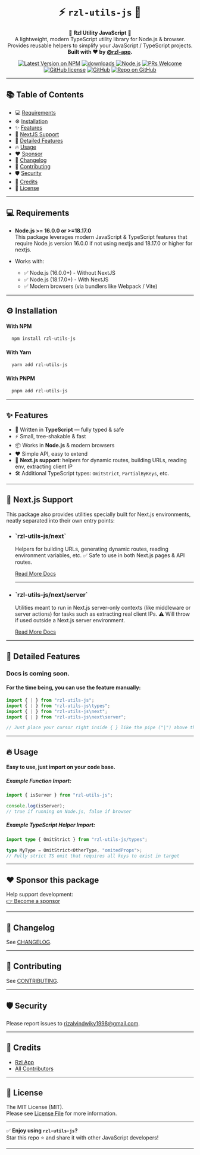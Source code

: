 <div align="center">
  <h1><strong>⚡️ <code>rzl-utils-js</code> 🚀</strong></h1>
</div>

<p align="center">
🚀 <strong>Rzl Utility JavaScript</strong> 🚀<br/>
A lightweight, modern TypeScript utility library for Node.js & browser.<br/>
Provides reusable helpers to simplify your JavaScript / TypeScript projects.<br/>
<strong>Built with ❤️ by <a href="https://github.com/rzl-app">@rzl-app</a>.</strong>
</p>

<div align="center">

[![Latest Version on NPM](https://img.shields.io/npm/v/rzl-utils-js?color=blue&style=flat-rounded)](https://npmjs.com/package/rzl-utils-js)
[![downloads](https://img.shields.io/npm/dt/rzl-utils-js?style=flat-rounded)](https://npmjs.com/package/rzl-utils-js)
[![Node.js](https://img.shields.io/badge/node-%3E%3D16.0.0%20%7C%20%3E%3D18.17.0-blue.svg?logo=node.js&style=flat-square)](https://nodejs.org/en/)
[![PRs Welcome](https://img.shields.io/badge/PRs-welcome-brightgreen.svg)](https://github.com/rzl-app/rzl-utils-js/blob/main/CONTRIBUTING.md)
[![GitHub license](https://img.shields.io/badge/license-MIT-blue.svg)](https://github.com/rzl-app/rzl-utils-js/blob/main/LICENSE.md)
[![GitHub](https://img.shields.io/badge/GitHub-rzl--app%2Frzl--utils--js-181717?logo=github)](https://github.com/rzl-app/rzl-utils-js)
[![Repo on GitHub](https://img.shields.io/badge/Repo-on%20GitHub-181717?logo=github&style=flat-rounded)](https://github.com/rzl-app)

</div>

---
 
<h2 id="table-of-contents">📚 Table of Contents</h2>

- 💻 [Requirements](#requirements)
- ⚙️ [Installation](#installation)
- ✨ [Features](#features)
- 🧬 [NextJS Support](#nextjs-support)
- 💎 [Detailed Features](#detailed-features)
- 🔥 [Usage](#usage)
- ❤️ [Sponsor](#sponsor-this-package)
- 📜 [Changelog](#changelog)
- 🤝 [Contributing](#contributing)
- 🛡 [Security](#security)
- 🙌 [Credits](#credits)
- 📄 [License](#license)

---

<h2 id="requirements">💻 Requirements</h2>

- **Node.js >= 16.0.0 or >=18.17.0**  
  This package leverages modern JavaScript & TypeScript features that require Node.js version 16.0.0 if not using nextjs and 18.17.0 or higher for nextjs.

- Works with:
  - ✅ Node.js (16.0.0+) - Without NextJS
  - ✅ Node.js (18.17.0+) - With NextJS
  - ✅ Modern browsers (via bundlers like Webpack / Vite)

---

<h2 id="installation">⚙️ Installation</h2>

#### With NPM

```bash
  npm install rzl-utils-js
```

#### With Yarn

```bash
  yarn add rzl-utils-js
```

#### With PNPM

```bash
  pnpm add rzl-utils-js
```

---

<h2 id="features">✨ Features</h2>

- 🚀 Written in **TypeScript** — fully typed & safe
- ⚡ Small, tree-shakable & fast
- 📦 Works in **Node.js** & modern browsers
- ❤️ Simple API, easy to extend
- 🧬 **Next.js support**: helpers for dynamic routes, building URLs, reading env, extracting client IP
- 🛠 Additional TypeScript types: `OmitStrict`, `PartialByKeys`, etc.

---

<h2 id="nextjs-support">🧬 Next.js Support</h2>

This package also provides utilities specially built for Next.js environments, neatly separated into their own entry points:

- <h3 id="nextjs-support--globals">`rzl-utils-js/next`</h3>  
  Helpers for building URLs, generating dynamic routes, reading environment variables, etc.  
  ✅ Safe to use in both Next.js pages & API routes.

  [Read More Docs](/docs/next-js/global.md#docs-sub-main--title)

  ***

- <h3 id="nextjs-support--server-only">`rzl-utils-js/next/server`</h3>   
  Utilities meant to run in Next.js server-only contexts (like middleware or server actions) for tasks such as extracting real client IPs.  
  ⚠️ Will throw if used outside a Next.js server environment.

  [Read More Docs](/docs/next-js/server-only.md#docs-sub-main--title)

---

<h2 id="detailed-features">💎 Detailed Features</h2>

  ### Docs is coming soon.
  #### For the time being, you can use the feature manually: 
  ```ts
  import { | } from "rzl-utils-js";
  import { | } from "rzl-utils-js\types";
  import { | } from "rzl-utils-js\next";
  import { | } from "rzl-utils-js\next\server";

  // Just place your cursor right inside { } like the pipe ("|") above then ctrl + space, there are many functions and hover to each function is complete because I have added jsDoc.
  ```

  <!-- - <h4 id="detailed-features--assertions">
      Assertions - 
      <a href="/docs/detailed-features/assertions.md#docs-sub-main--title">
        Read More Docs.
      </a> 
    </h4> 
  
  - <h4 id="detailed-features--checkers">
      Checkers - 
      <a href="/docs/detailed-features/checkers.md#docs-sub-main--title">
        Read More Docs.
      </a> 
    </h4> 

  - <h4 id="detailed-features--conversions">
      Conversions -
      <a href="/docs/detailed-features/conversions/index.md#conversions-lists">
        Read More Docs.
      </a> 
    </h4>
       -->
---

<h2 id="usage">🔥 Usage</h2>

#### Easy to use, just import on your code base.

##### Example Function Import:

```ts
import { isServer } from "rzl-utils-js";

console.log(isServer);
// true if running on Node.js, false if browser
```

##### Example TypeScript Helper Import:

```ts
import type { OmitStrict } from "rzl-utils-js/types";

type MyType = OmitStrict<OtherType, "omitedProps">;
// Fully strict TS omit that requires all keys to exist in target
```

---

<h2 id="sponsor-this-package">❤️ Sponsor this package</h2>

Help support development:  
[👉 Become a sponsor](https://github.com/sponsors/rzl-app)

---

<h2 id="changelog">📝 Changelog</h2>

See [CHANGELOG](CHANGELOG.md).

---

<h2 id="contributing">🤝 Contributing</h2>

See [CONTRIBUTING](CONTRIBUTING.md).

---

<h2 id="security">🛡 Security</h2>

Please report issues to [rizalvindwiky1998@gmail.com](mailto:rizalvindwiky1998@gmail.com).

---

<h2 id="credits">🙌 Credits</h2>

- [Rzl App](https://github.com/rzl-app)
- [All Contributors](../../contributors)

---

<h2 id="license">📜 License</h2>

The MIT License (MIT).  
Please see [License File](LICENSE.md) for more information.

---

✅ **Enjoy using `rzl-utils-js`?**  
Star this repo ⭐ and share it with other JavaScript developers!

---
